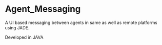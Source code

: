 # Agent_Messaging
A UI based messaging between agents in same as well as remote platforms using JADE. 

Developed in JAVA
